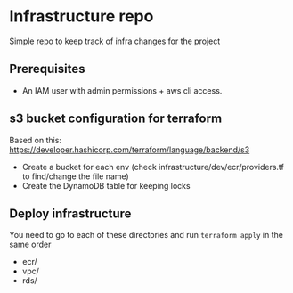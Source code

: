 # Infrastructure repo

Simple repo to keep track of infra changes for the project

## Prerequisites

* An IAM user with admin permissions + aws cli access.

## s3 bucket configuration for terraform

Based on this: https://developer.hashicorp.com/terraform/language/backend/s3

* Create a bucket for each env (check infrastructure/dev/ecr/providers.tf to find/change the file name)
* Create the DynamoDB table for keeping locks

## Deploy infrastructure

You need to go to each of these directories and run `terraform apply` in the same order

* ecr/
* vpc/
* rds/